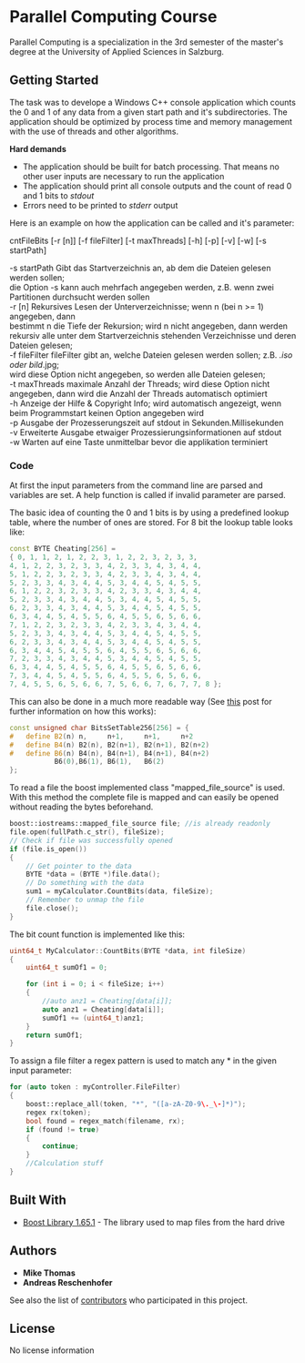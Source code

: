 # Parallel Computing Course

Parallel Computing is a specialization in the 3rd semester of the master's degree at the University of Applied Sciences in Salzburg.

## Getting Started

The task was to develope a Windows C++ console application which counts the 0 and 1 of any data from a given start path and it's subdirectories.
The application should be optimized by process time and memory management with the use of threads and other algorithms.

**Hard demands**
* The application should be built for batch processing. That means no other user inputs are necessary to run the application
* The application should print all console outputs and the count of read 0 and 1 bits to *stdout*
* Errors need to be printed to *stderr* output

Here is an example on how the application can be called and it's parameter:

cntFileBits [-r [n]] [-f fileFilter] [-t maxThreads] [-h] [-p] [-v] [-w] [-s startPath]

-s startPath    Gibt das Startverzeichnis an, ab dem die Dateien gelesen werden sollen;<br />
                die Option -s kann auch mehrfach angegeben werden, z.B. wenn zwei Partitionen durchsucht werden sollen<br />
-r [n]          Rekursives Lesen der Unterverzeichnisse; wenn n (bei n >= 1) angegeben, dann<br />
                bestimmt n die Tiefe der Rekursion; wird n nicht angegeben, dann werden<br />
                rekursiv alle unter dem Startverzeichnis stehenden Verzeichnisse und deren Dateien gelesen;<br />
-f fileFilter   fileFilter gibt an, welche Dateien gelesen werden sollen; z.B. *.iso oder bild*.jpg;<br />
                wird diese Option nicht angegeben, so werden alle Dateien gelesen;<br />
-t maxThreads   maximale Anzahl der Threads; wird diese Option nicht angegeben, dann wird die Anzahl der Threads automatisch optimiert<br />
-h              Anzeige der Hilfe & Copyright Info; wird automatisch angezeigt, wenn beim Programmstart keinen Option angegeben wird<br />
-p              Ausgabe der Prozesserungszeit auf stdout in Sekunden.Millisekunden<br />
-v              Erweiterte Ausgabe etwaiger Prozessierungsinformationen auf stdout<br />
-w              Warten auf eine Taste unmittelbar bevor die applikation terminiert<br />

### Code

At first the input parameters from the command line are parsed and variables are set.
A help function is called if invalid parameter are parsed.

The basic idea of counting the 0 and 1 bits is by using a predefined lookup table, where the number of ones are stored. For 8 bit the lookup table looks like:
```cpp
const BYTE Cheating[256] = 
{ 0, 1, 1, 2, 1, 2, 2, 3, 1, 2, 2, 3, 2, 3, 3,
4, 1, 2, 2, 3, 2, 3, 3, 4, 2, 3, 3, 4, 3, 4, 4, 
5, 1, 2, 2, 3, 2, 3, 3, 4, 2, 3, 3, 4, 3, 4, 4, 
5, 2, 3, 3, 4, 3, 4, 4, 5, 3, 4, 4, 5, 4, 5, 5, 
6, 1, 2, 2, 3, 2, 3, 3, 4, 2, 3, 3, 4, 3, 4, 4, 
5, 2, 3, 3, 4, 3, 4, 4, 5, 3, 4, 4, 5, 4, 5, 5, 
6, 2, 3, 3, 4, 3, 4, 4, 5, 3, 4, 4, 5, 4, 5, 5, 
6, 3, 4, 4, 5, 4, 5, 5, 6, 4, 5, 5, 6, 5, 6, 6, 
7, 1, 2, 2, 3, 2, 3, 3, 4, 2, 3, 3, 4, 3, 4, 4, 
5, 2, 3, 3, 4, 3, 4, 4, 5, 3, 4, 4, 5, 4, 5, 5, 
6, 2, 3, 3, 4, 3, 4, 4, 5, 3, 4, 4, 5, 4, 5, 5, 
6, 3, 4, 4, 5, 4, 5, 5, 6, 4, 5, 5, 6, 5, 6, 6, 
7, 2, 3, 3, 4, 3, 4, 4, 5, 3, 4, 4, 5, 4, 5, 5, 
6, 3, 4, 4, 5, 4, 5, 5, 6, 4, 5, 5, 6, 5, 6, 6, 
7, 3, 4, 4, 5, 4, 5, 5, 6, 4, 5, 5, 6, 5, 6, 6, 
7, 4, 5, 5, 6, 5, 6, 6, 7, 5, 6, 6, 7, 6, 7, 7, 8 };
```

This can also be done in a much more readable way (See [this](https://stackoverflow.com/questions/41104560/how-to-generate-16-bit-lookup-table-for-counting-set-bits) post for further information on how this works):

```cpp
const unsigned char BitsSetTable256[256] = {
#   define B2(n) n,     n+1,     n+1,     n+2
#   define B4(n) B2(n), B2(n+1), B2(n+1), B2(n+2)
#   define B6(n) B4(n), B4(n+1), B4(n+1), B4(n+2)
           B6(0),B6(1), B6(1),   B6(2)
};
```

To read a file the boost implemented class "mapped_file_source" is used. With this method the complete file is mapped and can easily be opened without reading the bytes beforehand.
```cpp
boost::iostreams::mapped_file_source file; //is already readonly
file.open(fullPath.c_str(), fileSize);
// Check if file was successfully opened
if (file.is_open())
{
    // Get pointer to the data
    BYTE *data = (BYTE *)file.data();
    // Do something with the data
    sum1 = myCalculator.CountBits(data, fileSize);
    // Remember to unmap the file
    file.close();
}
```

The bit count function is implemented like this:
```cpp
uint64_t MyCalculator::CountBits(BYTE *data, int fileSize)
{
    uint64_t sumOf1 = 0;

    for (int i = 0; i < fileSize; i++)
    {
        //auto anz1 = Cheating[data[i]];
        auto anz1 = Cheating[data[i]];
        sumOf1 += (uint64_t)anz1;
    }
    return sumOf1;
}
```

To assign a file filter a regex pattern is used to match any * in the given input parameter:
```cpp
for (auto token : myController.FileFilter)
{
    boost::replace_all(token, "*", "([a-zA-Z0-9\._\-]*)");
    regex rx(token);
    bool found = regex_match(filename, rx);
    if (found != true)
    {
        continue;
    }
    //Calculation stuff
}
```

## Built With

* [Boost Library 1.65.1](http://www.boost.org/users/history/version_1_65_1.html) - The library used to map files from the hard drive

## Authors

* **Mike Thomas**
* **Andreas Reschenhofer**

See also the list of [contributors](https://github.com/your/project/contributors) who participated in this project.

## License

No license information